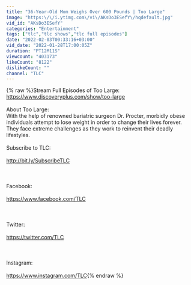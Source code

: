 ```yaml
---
title: "36-Year-Old Mom Weighs Over 600 Pounds | Too Large"
image: "https:\/\/i.ytimg.com\/vi\/AKsDo3ESefY\/hqdefault.jpg"
vid_id: "AKsDo3ESefY"
categories: "Entertainment"
tags: ["tlc","tlc shows","tlc full episodes"]
date: "2022-02-03T00:33:16+03:00"
vid_date: "2022-01-28T17:00:05Z"
duration: "PT12M11S"
viewcount: "403173"
likeCount: "8122"
dislikeCount: ""
channel: "TLC"
---
```

{% raw %}Stream Full Episodes of Too Large:<br /><a rel="nofollow" target="blank" href="https://www.discoveryplus.com/show/too-large">https://www.discoveryplus.com/show/too-large</a><br /><br />About Too Large:<br />With the help of renowned bariatric surgeon Dr. Procter, morbidly obese individuals attempt to lose weight in order to change their lives forever. They face extreme challenges as they work to reinvent their deadly lifestyles.<br /><br />Subscribe to TLC: <br /><br /><a rel="nofollow" target="blank" href="http://bit.ly/SubscribeTLC">http://bit.ly/SubscribeTLC</a> <br /><br /><br /><br />Facebook: <br /><br /><a rel="nofollow" target="blank" href="https://www.facebook.com/TLC">https://www.facebook.com/TLC</a><br /><br /><br /><br />Twitter: <br /><br /><a rel="nofollow" target="blank" href="https://twitter.com/TLC">https://twitter.com/TLC</a><br /><br /><br /><br />Instagram:<br /><br /><a rel="nofollow" target="blank" href="https://www.instagram.com/TLC">https://www.instagram.com/TLC</a>{% endraw %}
